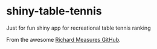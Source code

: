 # shiny-table-tennis
Just for fun shiny app for recreational table tennis ranking

From the awesome [Richard Measures GitHub](https://github.com/RegMeasures/shiny-table-tennis).